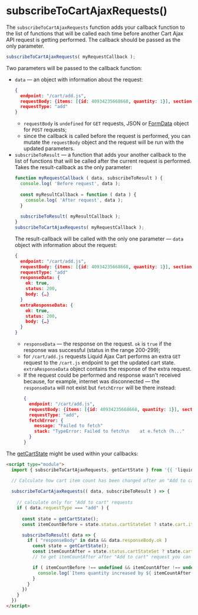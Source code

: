 # subscribeToCartAjaxRequests()
The `subscribeToCartAjaxRequests` function adds your callback function to the list of functions that will be called each time before another Cart Ajax API request is getting performed.
The callback should be passed as the only parameter.

```javascript
subscribeToCartAjaxRequests( myRequestCallback );
```

Two parameters will be passed to the callback function: 
- `data` — an object with information about the request:
  ```json
  {
    endpoint: "/cart/add.js",
    requestBody: {items: [{id: 40934235668668, quantity: 1}], sections: "my-cart"},
    requestType: "add"
  }
  ```
  - `requestBody` is `undefined` for `GET` requests, JSON or [FormData](https://developer.mozilla.org/en-US/docs/Web/API/FormData) object for `POST` requests;
  - since the callback is called before the request is performed, you can mutate the `requestBody` object and the request will be run with the updated parameters.
- `subscribeToResult` — a function that adds your another callback to the list of functions that will be called after the current request is performed. Takes the result-callback as the only parameter:
  ```javascript
  function myRequestCallback ( data, subscribeToResult ) {
    console.log( 'Before request', data );
    
    const myResultCallback = function ( data ) {
      console.log( 'After request', data );
    }
    
    subscribeToResult( myResultCallback );
  }
  subscribeToCartAjaxRequests( myRequestCallback );
  ```
  The result-callback will be called with the only one parameter — `data` object with information about the request:
  ```json
  {
    endpoint: "/cart/add.js",
    requestBody: {items: [{id: 40934235668668, quantity: 1}], sections: "my-cart"},
    requestType: "add"
    responseData: {
      ok: true, 
      status: 200, 
      body: {…}
    }
    extraResponseData: {
      ok: true, 
      status: 200, 
      body: {…}
    }
  }
  ```
  - `responseData` — the response on the request. `ok` is `true` if the response was successful (status in the range 200-299);
  - for `/cart/add.js` requests Liquid Ajax Cart performs an extra `GET` request to the `/cart.js` endpoint to get the updated cart state. `extraResponseData` object contains the response of the extra request.
  - If the request could be performed and response wasn't received because, for example, internet was disconnected — the `responseData` will not exist but `fetchError` will be there instead:
    ```json
    {
      endpoint: "/cart/add.js",
      requestBody: {items: [{id: 40934235668668, quantity: 1}], sections: "my-cart"},
      requestType: "add",
      fetchError: {
        message: "Failed to fetch"
        stack: "TypeError: Failed to fetch\n    at e.fetch (h..."
      }
    }
    ```

The [getCartState](/reference/getCartState) might be used within your callbacks:
```html
<script type="module">
  import { subscribeToCartAjaxRequests, getCartState } from '{{ 'liquid-ajax-cart.js' | asset_url }}'

  // Calculate how cart item count has been changed after an "Add to cart" request
  
  subscribeToCartAjaxRequests(( data, subscribeToResult ) => {
    
    // calculate only for "Add to cart" requests
    if ( data.requestType === "add" ) {
  
      const state = getCartState();
      const itemCountBefore = state.status.cartStateSet ? state.cart.item_count : undefined;

      subscribeToResult( data => {
        if ( "responseBody" in data && data.responseBody.ok )
          const state = getCartState();
          const itemCountAfter = state.status.cartStateSet ? state.cart.item_count : undefined;
          // to get itemCountAfter after "Add to cart" request you can also use data.extraResponseData.body.item_count 

          if ( itemCountBefore !== undefined && itemCountAfter !== undefined ) {
            console.log(`Items quantity increased by ${ itemCountAfter - itemCountBefore } pcs`);
          }
        }
      })
    }
  })
</script>

```
